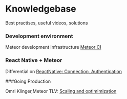# Knowledgebase
Best practises, useful videos, solutions

### Development environment
Meteor development infrastructure [Meteor CI]

### React Native + Meteor
Differential on [ReactNative: Connection, Authentication]

###Going Production

Omri Klinger,Meteor TLV: [Scaling and optimimization]



[Scaling and optimimization]:https://www.youtube.com/watch?v=1M0lEuhxAGk
[ReactNative: Connection, Authentication]:http://blog.differential.com/react-native-meteor-boilerplate/
[Meteor CI]:https://martinhbramwell.github.io/Meteor-CI-Tutorial/index.html
